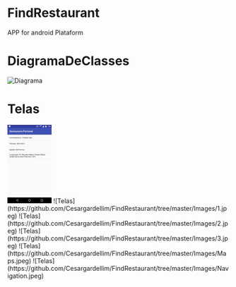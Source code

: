 # FindRestaurant
APP for android Plataform

# DiagramaDeClasses
![Diagrama](https://github.com/Cesargardellim/FindRestaurant/tree/master/Images/DiagramadeClasses.jpeg)

# Telas
<img src="./Images/1.jpeg" width="100px" />
![Telas](https://github.com/Cesargardellim/FindRestaurant/tree/master/Images/1.jpeg)
![Telas](https://github.com/Cesargardellim/FindRestaurant/tree/master/Images/2.jpeg)
![Telas](https://github.com/Cesargardellim/FindRestaurant/tree/master/Images/3.jpeg)
![Telas](https://github.com/Cesargardellim/FindRestaurant/tree/master/Images/Maps.jpeg)
![Telas](https://github.com/Cesargardellim/FindRestaurant/tree/master/Images/Navigation.jpeg)